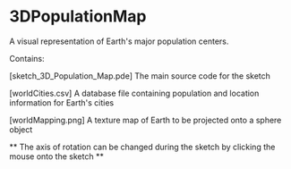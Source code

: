 # 3DPopulationMap
A visual representation of Earth's major population centers.

Contains:

[sketch_3D_Population_Map.pde]  The main source code for the sketch

[worldCities.csv]  A database file containing population and location information for Earth's cities

[worldMapping.png]  A texture map of Earth to be projected onto a sphere object


** The axis of rotation can be changed during the sketch by clicking the mouse onto the sketch **
